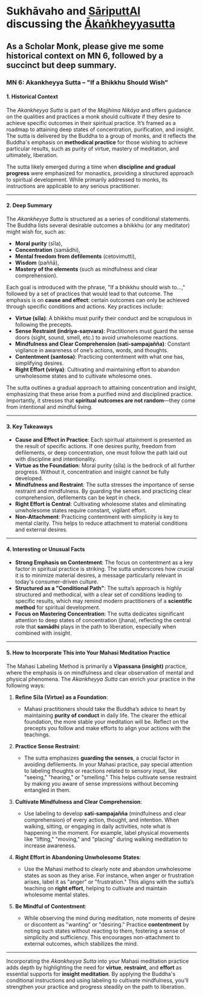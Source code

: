 # Sukhāvaho and [SāriputtAI](https://chatgpt.com/g/g-p25UYT2UR-sariputtai) discussing the [Ākaṅkheyyasutta](https://suttacentral.net/mn6/en/sujato?lang=en&layout=linebyline&reference=none&notes=asterisk&highlight=false&script=latin)

## As a Scholar Monk, please give me some historical context on MN 6, followed by a succinct but deep summary.

### **MN 6: Akankheyya Sutta – "If a Bhikkhu Should Wish"**

#### 1. **Historical Context**
The *Akankheyya Sutta* is part of the *Majjhima Nikāya* and offers guidance on the qualities and practices a monk should cultivate if they desire to achieve specific outcomes in their spiritual practice. It’s framed as a roadmap to attaining deep states of concentration, purification, and insight. The sutta is delivered by the Buddha to a group of monks, and it reflects the Buddha's emphasis on **methodical practice** for those wishing to achieve particular results, such as purity of virtue, mastery of meditation, and ultimately, liberation.

The sutta likely emerged during a time when **discipline and gradual progress** were emphasized for monastics, providing a structured approach to spiritual development. While primarily addressed to monks, its instructions are applicable to any serious practitioner.

---

#### 2. **Deep Summary**
The *Akankheyya Sutta* is structured as a series of conditional statements. The Buddha lists several desirable outcomes a bhikkhu (or any meditator) might wish for, such as:
- **Moral purity** (sīla),
- **Concentration** (samādhi),
- **Mental freedom from defilements** (cetovimutti),
- **Wisdom** (paññā),
- **Mastery of the elements** (such as mindfulness and clear comprehension).

Each goal is introduced with the phrase, "If a bhikkhu should wish to...," followed by a set of practices that would lead to that outcome. The emphasis is on **cause and effect**: certain outcomes can only be achieved through specific conditions and actions. Key practices include:
- **Virtue (sīla)**: A bhikkhu must purify their conduct and be scrupulous in following the precepts.
- **Sense Restraint (indriya-saṃvara)**: Practitioners must guard the sense doors (sight, sound, smell, etc.) to avoid unwholesome reactions.
- **Mindfulness and Clear Comprehension (sati-sampajañña)**: Constant vigilance in awareness of one’s actions, words, and thoughts.
- **Contentment (santosa)**: Practicing contentment with what one has, simplifying desires.
- **Right Effort (viriya)**: Cultivating and maintaining effort to abandon unwholesome states and to cultivate wholesome ones.

The sutta outlines a gradual approach to attaining concentration and insight, emphasizing that these arise from a purified mind and disciplined practice. Importantly, it stresses that **spiritual outcomes are not random**—they come from intentional and mindful living.

---

#### 3. **Key Takeaways**
- **Cause and Effect in Practice**: Each spiritual attainment is presented as the result of specific actions. If one desires purity, freedom from defilements, or deep concentration, one must follow the path laid out with discipline and intentionality.
- **Virtue as the Foundation**: Moral purity (sīla) is the bedrock of all further progress. Without it, concentration and insight cannot be fully developed.
- **Mindfulness and Restraint**: The sutta stresses the importance of sense restraint and mindfulness. By guarding the senses and practicing clear comprehension, defilements can be kept in check.
- **Right Effort is Central**: Cultivating wholesome states and eliminating unwholesome states require constant, vigilant effort.
- **Non-Attachment**: Practicing contentment with simplicity is key to mental clarity. This helps to reduce attachment to material conditions and external desires.

---

#### 4. **Interesting or Unusual Facts**
- **Strong Emphasis on Contentment**: The focus on contentment as a key factor in spiritual practice is striking. The sutta underscores how crucial it is to minimize material desires, a message particularly relevant in today's consumer-driven culture.
- **Structured as a "Conditional Path"**: The sutta’s approach is highly structured and methodical, with a clear set of conditions leading to specific results, which may remind modern practitioners of a **scientific method** for spiritual development.
- **Focus on Mastering Concentration**: The sutta dedicates significant attention to deep states of concentration (jhana), reflecting the central role that **samādhi** plays in the path to liberation, especially when combined with insight.

---

#### 5. **How to Incorporate This into Your Mahasi Meditation Practice**
The Mahasi Labeling Method is primarily a **Vipassana (insight)** practice, where the emphasis is on mindfulness and clear observation of mental and physical phenomena. The *Akankheyya Sutta* can enrich your practice in the following ways:

1. **Refine Sīla (Virtue) as a Foundation**:
   - Mahasi practitioners should take the Buddha’s advice to heart by maintaining **purity of conduct** in daily life. The clearer the ethical foundation, the more stable your meditation will be. Reflect on the precepts you follow and make efforts to align your actions with the teachings.
   
2. **Practice Sense Restraint**:
   - The sutta emphasizes **guarding the senses**, a crucial factor in avoiding defilements. In your Mahasi practice, pay special attention to labeling thoughts or reactions related to sensory input, like "seeing," "hearing," or "smelling." This helps cultivate sense restraint by making you aware of sense impressions without becoming entangled in them.

3. **Cultivate Mindfulness and Clear Comprehension**:
   - Use labeling to develop **sati-sampajañña** (mindfulness and clear comprehension) of every action, thought, and intention. When walking, sitting, or engaging in daily activities, note what is happening in the moment. For example, label physical movements like "lifting," "moving," and "placing" during walking meditation to increase awareness.
   
4. **Right Effort in Abandoning Unwholesome States**:
   - Use the Mahasi method to clearly note and abandon unwholesome states as soon as they arise. For instance, when anger or frustration arises, label it as "anger" or "frustration." This aligns with the sutta’s teaching on **right effort**, helping to cultivate and maintain wholesome mental states.

5. **Be Mindful of Contentment**:
   - While observing the mind during meditation, note moments of desire or discontent as "wanting" or "desiring." Practice **contentment** by noting such states without reacting to them, fostering a sense of simplicity and sufficiency. This encourages non-attachment to external outcomes, which stabilizes the mind.

---

Incorporating the *Akankheyya Sutta* into your Mahasi meditation practice adds depth by highlighting the need for **virtue**, **restraint**, and **effort** as essential supports for **insight meditation**. By applying the Buddha's conditional instructions and using labeling to cultivate mindfulness, you'll strengthen your practice and progress steadily on the path to liberation.


